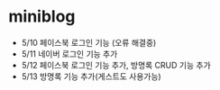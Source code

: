 # miniblog 

- 5/10 페이스북 로그인 기능 (오류 해결중)
- 5/11 네이버 로그인 기능 추가
- 5/12 페이스북 로그인 기능 추가, 방명록 CRUD 기능 추가
- 5/13 방명록 기능 추가(게스트도 사용가능)
